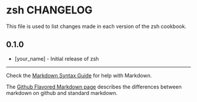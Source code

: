 zsh CHANGELOG
=============

This file is used to list changes made in each version of the zsh cookbook.

0.1.0
-----
- [your_name] - Initial release of zsh

- - -
Check the [Markdown Syntax Guide](http://daringfireball.net/projects/markdown/syntax) for help with Markdown.

The [Github Flavored Markdown page](http://github.github.com/github-flavored-markdown/) describes the differences between markdown on github and standard markdown.
